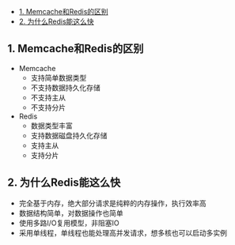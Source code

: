 - [1. Memcache和Redis的区别](#1-Memcache和Redis的区别)
- [2. 为什么Redis能这么快](#2-为什么Redis能这么快)
## 1. Memcache和Redis的区别
- Memcache
  - 支持简单数据类型
  - 不支持数据持久化存储
  - 不支持主从
  - 不支持分片
- Redis
  - 数据类型丰富
  - 支持数据磁盘持久化存储
  - 支持主从
  - 支持分片
## 2. 为什么Redis能这么快
- 完全基于内存，绝大部分请求是纯粹的内存操作，执行效率高
- 数据结构简单，对数据操作也简单
- 使用多路I/O复用模型，非阻塞IO
- 采用单线程，单线程也能处理高并发请求，想多核也可以启动多实例
